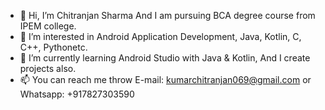 - 👋 Hi, I’m Chitranjan Sharma And I am pursuing BCA degree course from IPEM college.
- 👀 I’m interested in Android Application Development, Java, Kotlin, C, C++, Pythonetc.
- 🌱 I’m currently learning Android Studio with Java & Kotlin, And I create projects also.
- 📫 You can reach me throw E-mail: kumarchitranjan069@gmail.com or Whatsapp: +917827303590
